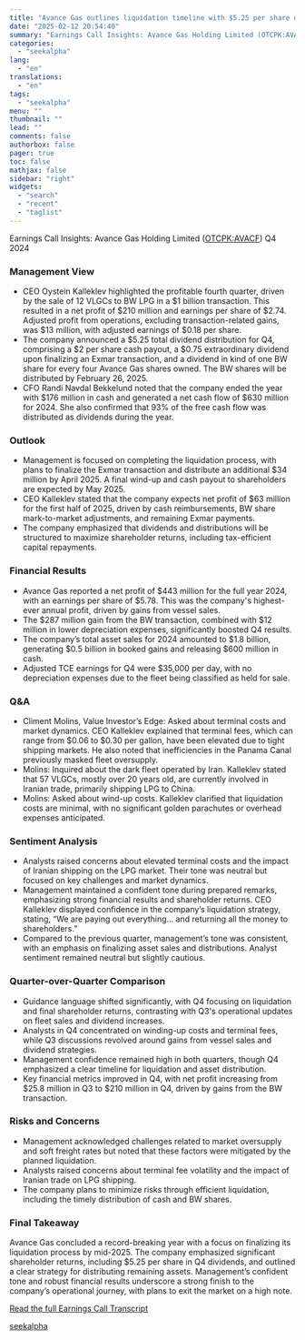 ```yaml
---
title: "Avance Gas outlines liquidation timeline with $5.25 per share dividend payout for Q4 2024"
date: "2025-02-12 20:54:40"
summary: "Earnings Call Insights: Avance Gas Holding Limited (OTCPK:AVACF) Q4 2024 Management View CEO Oystein Kalleklev highlighted the profitable fourth quarter, driven by the sale of 12 VLGCs to BW LPG in a $1 billion transaction. This resulted in a net profit of $210 million and earnings per share of $2.74...."
categories:
  - "seekalpha"
lang:
  - "en"
translations:
  - "en"
tags:
  - "seekalpha"
menu: ""
thumbnail: ""
lead: ""
comments: false
authorbox: false
pager: true
toc: false
mathjax: false
sidebar: "right"
widgets:
  - "search"
  - "recent"
  - "taglist"
---
```


Earnings Call Insights: Avance Gas Holding Limited ([OTCPK:AVACF](https://seekingalpha.com/symbol/AVACF "Avance Gas Holding Ltd")) Q4 2024

### Management View

* CEO Oystein Kalleklev highlighted the profitable fourth quarter, driven by the sale of 12 VLGCs to BW LPG in a $1 billion transaction. This resulted in a net profit of $210 million and earnings per share of $2.74. Adjusted profit from operations, excluding transaction-related gains, was $13 million, with adjusted earnings of $0.18 per share.
* The company announced a $5.25 total dividend distribution for Q4, comprising a $2 per share cash payout, a $0.75 extraordinary dividend upon finalizing an Exmar transaction, and a dividend in kind of one BW share for every four Avance Gas shares owned. The BW shares will be distributed by February 26, 2025.
* CFO Randi Navdal Bekkelund noted that the company ended the year with $176 million in cash and generated a net cash flow of $630 million for 2024. She also confirmed that 93% of the free cash flow was distributed as dividends during the year.

### Outlook

* Management is focused on completing the liquidation process, with plans to finalize the Exmar transaction and distribute an additional $34 million by April 2025. A final wind-up and cash payout to shareholders are expected by May 2025.
* CEO Kalleklev stated that the company expects net profit of $63 million for the first half of 2025, driven by cash reimbursements, BW share mark-to-market adjustments, and remaining Exmar payments.
* The company emphasized that dividends and distributions will be structured to maximize shareholder returns, including tax-efficient capital repayments.

### Financial Results

* Avance Gas reported a net profit of $443 million for the full year 2024, with an earnings per share of $5.78. This was the company's highest-ever annual profit, driven by gains from vessel sales.
* The $287 million gain from the BW transaction, combined with $12 million in lower depreciation expenses, significantly boosted Q4 results.
* The company’s total asset sales for 2024 amounted to $1.8 billion, generating $0.5 billion in booked gains and releasing $600 million in cash.
* Adjusted TCE earnings for Q4 were $35,000 per day, with no depreciation expenses due to the fleet being classified as held for sale.

### Q&A

* Climent Molins, Value Investor’s Edge: Asked about terminal costs and market dynamics. CEO Kalleklev explained that terminal fees, which can range from $0.06 to $0.30 per gallon, have been elevated due to tight shipping markets. He also noted that inefficiencies in the Panama Canal previously masked fleet oversupply.
* Molins: Inquired about the dark fleet operated by Iran. Kalleklev stated that 57 VLGCs, mostly over 20 years old, are currently involved in Iranian trade, primarily shipping LPG to China.
* Molins: Asked about wind-up costs. Kalleklev clarified that liquidation costs are minimal, with no significant golden parachutes or overhead expenses anticipated.

### Sentiment Analysis

* Analysts raised concerns about elevated terminal costs and the impact of Iranian shipping on the LPG market. Their tone was neutral but focused on key challenges and market dynamics.
* Management maintained a confident tone during prepared remarks, emphasizing strong financial results and shareholder returns. CEO Kalleklev displayed confidence in the company’s liquidation strategy, stating, “We are paying out everything… and returning all the money to shareholders.”
* Compared to the previous quarter, management’s tone was consistent, with an emphasis on finalizing asset sales and distributions. Analyst sentiment remained neutral but slightly cautious.

### Quarter-over-Quarter Comparison

* Guidance language shifted significantly, with Q4 focusing on liquidation and final shareholder returns, contrasting with Q3's operational updates on fleet sales and dividend increases.
* Analysts in Q4 concentrated on winding-up costs and terminal fees, while Q3 discussions revolved around gains from vessel sales and dividend strategies.
* Management confidence remained high in both quarters, though Q4 emphasized a clear timeline for liquidation and asset distribution.
* Key financial metrics improved in Q4, with net profit increasing from $25.8 million in Q3 to $210 million in Q4, driven by gains from the BW transaction.

### Risks and Concerns

* Management acknowledged challenges related to market oversupply and soft freight rates but noted that these factors were mitigated by the planned liquidation.
* Analysts raised concerns about terminal fee volatility and the impact of Iranian trade on LPG shipping.
* The company plans to minimize risks through efficient liquidation, including the timely distribution of cash and BW shares.

### Final Takeaway

Avance Gas concluded a record-breaking year with a focus on finalizing its liquidation process by mid-2025. The company emphasized significant shareholder returns, including $5.25 per share in Q4 dividends, and outlined a clear strategy for distributing remaining assets. Management’s confident tone and robust financial results underscore a strong finish to the company’s operational journey, with plans to exit the market on a high note.

[Read the full Earnings Call Transcript](https://seekingalpha.com/symbol/AVACF/earnings/transcripts)

[seekalpha](https://seekingalpha.com/news/4407057-avance-gas-outlines-liquidation-timeline-with-5_25-per-share-dividend-payout-for-q4-2024)
